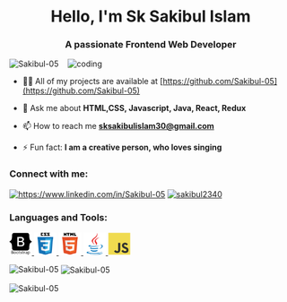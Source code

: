 <h1 align="center">Hello, I'm Sk Sakibul Islam</h1>
<h3 align="center">A passionate Frontend Web Developer</h3>

<img align="right" alt="coding" width="400" src="https://camo.githubusercontent.com/0f2df9c6430300192232520a10bc3f09066cee3c6f1205da8490ac2b1d69d9e5/68747470733a2f2f6d69722d73332d63646e2d63662e626568616e63652e6e65742f70726f6a6563745f6d6f64756c65732f646973702f3630313031343131363737303437352e363036386265666634363430612e676966">


<p align="left"> <img src="https://komarev.com/ghpvc/?username=Sakibul-05&label=Profile%20views&color=0e75b6&style=flat" alt="Sakibul-05" /> </p>

<!-- - 🔭 I’m currently working on **My own portfolio** -->

<!-- - 🌱 I’m currently gaining skill on **Javascript** -->

- 👨‍💻 All of my projects are available at [https://github.com/Sakibul-05](https://github.com/Sakibul-05)

- 💬 Ask me about **HTML,CSS, Javascript, Java, React, Redux**

- 📫 How to reach me **sksakibulislam30@gmail.com**

- ⚡ Fun fact: **I am a creative person, who loves singing**

<h3 align="left">Connect with me:</h3>
<p align="left">
<a href="https://www.linkedin.com/in/sk-sakibul-islam" target="_blank"><img align="center" src="https://raw.githubusercontent.com/rahuldkjain/github-profile-readme-generator/master/src/images/icons/Social/linked-in-alt.svg" alt="https://www.linkedin.com/in/Sakibul-05" height="30" width="40" /></a>
<a href="https://www.instagram.com/sakibul2340/" target="_blank"><img align="center" src="https://raw.githubusercontent.com/rahuldkjain/github-profile-readme-generator/master/src/images/icons/Social/instagram.svg" alt="sakibul2340" height="30" width="40" /></a>
 
</p>

<h3 align="left">Languages and Tools:</h3>
<p align="left"> <a href="https://getbootstrap.com" target="_blank" rel="noreferrer"> <img src="https://raw.githubusercontent.com/devicons/devicon/master/icons/bootstrap/bootstrap-plain-wordmark.svg" alt="bootstrap" width="40" height="40"/> </a> <a href="https://www.w3schools.com/css/" target="_blank" rel="noreferrer"> <img src="https://raw.githubusercontent.com/devicons/devicon/master/icons/css3/css3-original-wordmark.svg" alt="css3" width="40" height="40"/> </a> <a href="https://www.w3.org/html/" target="_blank" rel="noreferrer"> <img src="https://raw.githubusercontent.com/devicons/devicon/master/icons/html5/html5-original-wordmark.svg" alt="html5" width="40" height="40"/> </a> <a href="https://www.java.com" target="_blank" rel="noreferrer"> <img src="https://raw.githubusercontent.com/devicons/devicon/master/icons/java/java-original.svg" alt="java" width="40" height="40"/> </a> <a href="https://developer.mozilla.org/en-US/docs/Web/JavaScript" target="_blank" rel="noreferrer"> <img src="https://raw.githubusercontent.com/devicons/devicon/master/icons/javascript/javascript-original.svg" alt="javascript" width="40" height="40"/> </a> </p>

<p><img align="left" src="https://github-readme-stats.vercel.app/api/top-langs?username=Sakibul-05&show_icons=true&locale=en&layout=compact" alt="Sakibul-05" /></p>

<p>&nbsp;<img align="center" src="https://github-readme-stats.vercel.app/api?username=Sakibul-05&show_icons=true&locale=en" alt="Sakibul-05" /></p>

<p><img align="center" src="https://github-readme-streak-stats.herokuapp.com/?user=Sakibul-05&" alt="Sakibul-05" /></p>

